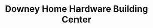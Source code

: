 ---
title: "Downey Home Hardware Building Center"
url: /riverview/downey-home-hardware-building-center/
shop: Baumarkt
---